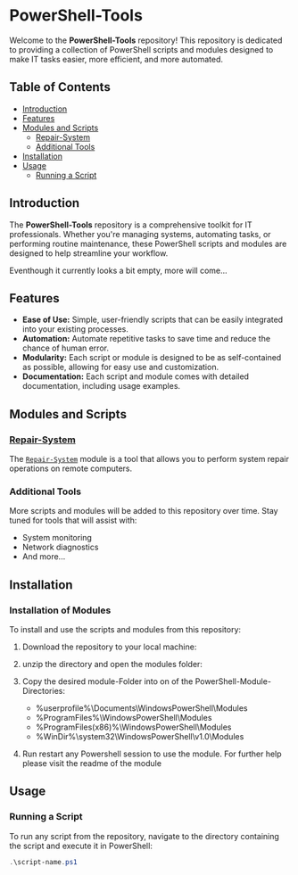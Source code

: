 # PowerShell-Tools

Welcome to the **PowerShell-Tools** repository! This repository is dedicated to providing a collection of PowerShell scripts and modules designed to make IT tasks easier, more efficient, and more automated.

## Table of Contents

- [Introduction](#introduction)
- [Features](#features)
- [Modules and Scripts](#modules-and-scripts)
  - [Repair-System](#repair-system)
  - [Additional Tools](#additional-tools)
- [Installation](#installation)
- [Usage](#usage)
  - [Running a Script](#running-a-script)


## Introduction

The **PowerShell-Tools** repository is a comprehensive toolkit for IT professionals. Whether you're managing systems, automating tasks, or performing routine maintenance, these PowerShell scripts and modules are designed to help streamline your workflow.

Eventhough it currently looks a bit empty, more will come...

## Features

- **Ease of Use:** Simple, user-friendly scripts that can be easily integrated into your existing processes.
- **Automation:** Automate repetitive tasks to save time and reduce the chance of human error.
- **Modularity:** Each script or module is designed to be as self-contained as possible, allowing for easy use and customization.
- **Documentation:** Each script and module comes with detailed documentation, including usage examples.

## Modules and Scripts

### [Repair-System](./modules/Repair-System)

The [`Repair-System`](./modules/Repair-System) module is a tool that allows you to perform system repair operations on remote computers.


### Additional Tools

More scripts and modules will be added to this repository over time. Stay tuned for tools that will assist with:

- System monitoring
- Network diagnostics
- And more...

## Installation
### Installation of Modules

To install and use the scripts and modules from this repository:

1. Download the repository to your local machine:

2. unzip the directory and open the modules folder:

3. Copy the desired module-Folder into on of the PowerShell-Module-Directories:


	* %userprofile%\Documents\WindowsPowerShell\Modules
	* %ProgramFiles%\WindowsPowerShell\Modules
	* %ProgramFiles(x86)%\WindowsPowerShell\Modules
	* %WinDir%\system32\WindowsPowerShell\v1.0\Modules


4. Run restart any Powershell session to use the module. For further help please visit the readme of the module

## Usage

### Running a Script

To run any script from the repository, navigate to the directory containing the script and execute it in PowerShell:

```powershell
.\script-name.ps1
```